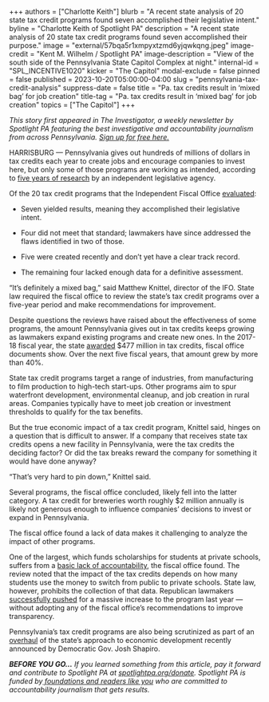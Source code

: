 +++
authors = ["Charlotte Keith"]
blurb = "A recent state analysis of 20 state tax credit programs found seven accomplished their legislative intent."
byline = "Charlotte Keith of Spotlight PA"
description = "A recent state analysis of 20 state tax credit programs found seven accomplished their purpose."
image = "external/57bqa5r1xmpyxtzmd6yjqwkqng.jpeg"
image-credit = "Kent M. Wilhelm / Spotlight PA"
image-description = "View of the south side of the Pennsylvania State Capitol Complex at night."
internal-id = "SPL_INCENTIVE1020"
kicker = "The Capitol"
modal-exclude = false
pinned = false
published = 2023-10-20T05:00:00-04:00
slug = "pennsylvania-tax-credit-analysis"
suppress-date = false
title = "Pa. tax credits result in ‘mixed bag’ for job creation"
title-tag = "Pa. tax credits result in ‘mixed bag’ for job creation"
topics = ["The Capitol"]
+++

<em>This story first appeared in The Investigator, a weekly newsletter by Spotlight PA featuring the best investigative and accountability journalism from across Pennsylvania. </em><a href="https://www.spotlightpa.org/newsletters"><em>Sign up for free here.</em></a><em></em>

HARRISBURG — Pennsylvania gives out hundreds of millions of dollars in tax credits each year to create jobs and encourage companies to invest here, but only some of those programs are working as intended, according to <a href="http://www.ifo.state.pa.us/download.cfm?file=Resources/Documents/Summary_Tax_Credit_Reviews_Oct_2023.pdf">five years of research</a> by an independent legislative agency.

Of the 20 tax credit programs that the Independent Fiscal Office <a href="http://www.ifo.state.pa.us/download.cfm?file=Resources/Documents/Summary_Tax_Credit_Reviews_Oct_2023.pdf">evaluated</a>:<br/>

- Seven yielded results, meaning they accomplished their legislative intent.

- Four did not meet that standard; lawmakers have since addressed the flaws identified in two of those.

- Five were created recently and don’t yet have a clear track record.

- The remaining four lacked enough data for a definitive assessment.

<script src="https://www.spotlightpa.org/embed.js" async></script><div data-spl-embed-version="1" data-spl-src="https://www.spotlightpa.org/embeds/newsletter/"></div>

“It’s definitely a mixed bag,” said Matthew Knittel, director of the IFO. State law required the fiscal office to review the state’s tax credit programs over a five-year period and make recommendations for improvement.

Despite questions the reviews have raised about the effectiveness of some programs, the amount Pennsylvania gives out in tax credits keeps growing as lawmakers expand existing programs and create new ones. In the 2017-18 fiscal year, the state <a href="http://www.ifo.state.pa.us/download.cfm?file=Resources/Documents/Tax_Credit_and_Other_Incentives_2022.pdf">awarded</a> $477 million in tax credits, fiscal office documents show. Over the next five fiscal years, that amount grew by more than 40%.

State tax credit programs target a range of industries, from manufacturing to film production to high-tech start-ups. Other programs aim to spur waterfront development, environmental cleanup, and job creation in rural areas. Companies typically have to meet job creation or investment thresholds to qualify for the tax benefits.

But the true economic impact of a tax credit program, Knittel said, hinges on a question that is difficult to answer. If a company that receives state tax credits opens a new facility in Pennsylvania, were the tax credits the deciding factor? Or did the tax breaks reward the company for something it would have done anyway?

“That’s very hard to pin down,” Knittel said.

<script src="https://www.spotlightpa.org/embed.js" async></script><div data-spl-embed-version="1" data-spl-src="https://www.spotlightpa.org/embeds/donate/"></div>

Several programs, the fiscal office concluded, likely fell into the latter category. A tax credit for breweries worth roughly $2 million annually is likely not generous enough to influence companies’ decisions to invest or expand in Pennsylvania.

The fiscal office found a lack of data makes it challenging to analyze the impact of other programs.

One of the largest, which funds scholarships for students at private schools, suffers from a <a href="https://www.spotlightpa.org/news/2022/01/pennsylvania-scholarships-corporate-tax-credit-accountability/">basic lack of accountability</a>, the fiscal office found. The review noted that the impact of the tax credits depends on how many students use the money to switch from public to private schools. State law, however, prohibits the collection of that data. Republican lawmakers <a href="https://www.spotlightpa.org/news/2022/07/pa-private-school-tax-credit-expansion-transparency/">successfully pushed</a> for a massive increase to the program last year — without adopting any of the fiscal office’s recommendations to improve transparency.

Pennsylvania’s tax credit programs are also being scrutinized as part of an <a href="https://www.governor.pa.gov/newsroom/governor-shapiro-kicks-off-process-of-developing-first-statewide-economic-development-strategy-in-nearly-two-decades/#:~:text=Governor%20Shapiro&#39;s%20bipartisan%2C%20commonsense%202023,competitive%20on%20a%20global%20scale.">overhaul</a> of the state’s approach to economic development recently announced by Democratic Gov. Josh Shapiro.

<strong><em>BEFORE YOU GO…</em></strong><em> If you learned something from this article, pay it forward and contribute to Spotlight PA at </em><a href="http://spotlightpa.org/donate"><em>spotlightpa.org/donate</em></a><em>. Spotlight PA is funded by</em><a href="https://www.spotlightpa.org/support"><em> foundations and readers like you</em></a><em> who are committed to accountability journalism that gets results.</em>

